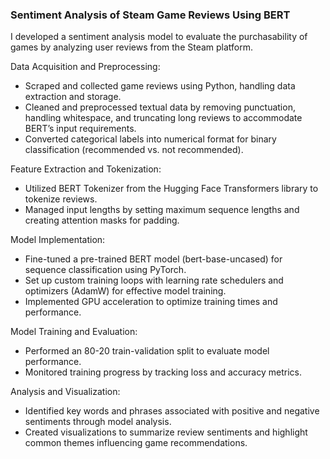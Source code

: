 ### Sentiment Analysis of Steam Game Reviews Using BERT

I developed a sentiment analysis model to evaluate the purchasability of games by analyzing user reviews from the Steam platform.

Data Acquisition and Preprocessing:
- Scraped and collected game reviews using Python, handling data extraction and storage.
- Cleaned and preprocessed textual data by removing punctuation, handling whitespace, and truncating long reviews to accommodate BERT’s input requirements.
- Converted categorical labels into numerical format for binary classification (recommended vs. not recommended).

Feature Extraction and Tokenization:
- Utilized BERT Tokenizer from the Hugging Face Transformers library to tokenize reviews.
- Managed input lengths by setting maximum sequence lengths and creating attention masks for padding.

Model Implementation:
- Fine-tuned a pre-trained BERT model (bert-base-uncased) for sequence classification using PyTorch.
- Set up custom training loops with learning rate schedulers and optimizers (AdamW) for effective model training.
- Implemented GPU acceleration to optimize training times and performance.

Model Training and Evaluation:
- Performed an 80-20 train-validation split to evaluate model performance.
- Monitored training progress by tracking loss and accuracy metrics.

Analysis and Visualization:
- Identified key words and phrases associated with positive and negative sentiments through model analysis.
- Created visualizations to summarize review sentiments and highlight common themes influencing game recommendations.
